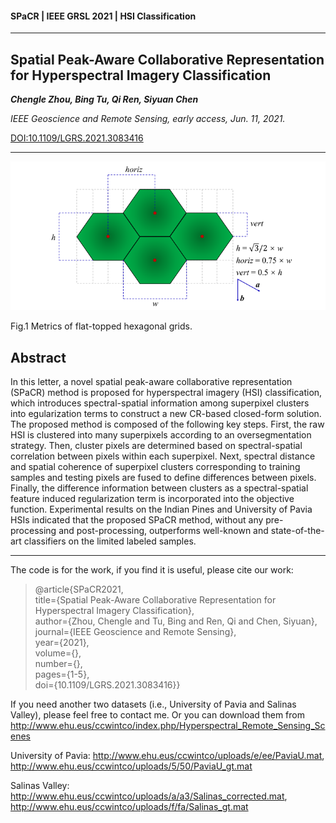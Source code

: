 #### SPaCR | IEEE GRSL 2021 | HSI Classification
---
## Spatial Peak-Aware Collaborative Representation for Hyperspectral Imagery Classification

***Chengle Zhou, Bing Tu, Qi Ren, Siyuan Chen***

*IEEE Geoscience and Remote Sensing, early access, Jun. 11, 2021.*

[DOI:10.1109/LGRS.2021.3083416](https://ieeexplore.ieee.org/document/9452044)

---

![FIg.1](https://github.com/chengle-zhou/MY-IMAGE/raw/main/SPaCR/Fig.1.png)

Fig.1 Metrics of flat-topped hexagonal grids.



## Abstract

In this letter, a novel spatial peak-aware collaborative representation (SPaCR) method is proposed for hyperspectral imagery (HSI) classification, which introduces spectral-spatial information among superpixel clusters into egularization terms to construct a new CR-based closed-form solution. The proposed method is composed of the following key steps. First, the raw HSI is clustered into many superpixels according to an oversegmentation strategy. Then, cluster pixels  are determined based on spectral-spatial correlation between pixels within each superpixel. Next, spectral distance and  spatial coherence of superpixel clusters corresponding to training samples and testing pixels are fused to define  differences between pixels. Finally, the difference information between clusters as a spectral-spatial feature induced regularization term is incorporated into the objective function. Experimental results on the Indian Pines and University of Pavia HSIs indicated that the proposed SPaCR method, without any pre-processing and post-processing, outperforms well-known and state-of-the-art classifiers on the limited labeled samples.

---

The code is for the work, if you find it is useful, please cite our work:
>   @article{SPaCR2021,  
	title={Spatial Peak-Aware Collaborative Representation for Hyperspectral Imagery Classification},  
	author={Zhou, Chengle and Tu, Bing and Ren, Qi and Chen, Siyuan},  
	journal={IEEE Geoscience and Remote Sensing},  
	year={2021},  
    volume={},  
	number={},  
	pages={1-5},  
	doi={10.1109/LGRS.2021.3083416}}

If you need another two datasets (i.e., University of Pavia and Salinas Valley), please feel free to contact me. Or you can download them from http://www.ehu.eus/ccwintco/index.php/Hyperspectral_Remote_Sensing_Scenes

University of Pavia: http://www.ehu.eus/ccwintco/uploads/e/ee/PaviaU.mat, http://www.ehu.eus/ccwintco/uploads/5/50/PaviaU_gt.mat

Salinas Valley: http://www.ehu.eus/ccwintco/uploads/a/a3/Salinas_corrected.mat, http://www.ehu.eus/ccwintco/uploads/f/fa/Salinas_gt.mat
